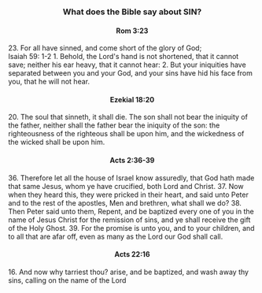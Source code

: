 <h3 style="text-align: center;">What does the Bible say about SIN?</h3>

<h4 style="text-align: center;">Rom 3:23 </h4>
23.  For all have sinned, and come short of the glory of God; 
<br/>
Isaiah 59: 1-2  
 1.  Behold, the Lord's hand is not shortened, that it cannot 
     save; neither his ear heavy, that it cannot hear:  
 2.  But your iniquities have separated between you and your 
     God, and your sins have hid his face from you, that he 
     will not hear.  
<br/>
<h4 style="text-align: center;">Ezekial 18:20</h4>
 20. The soul that sinneth, it shall die. The son shall not 
     bear the iniquity of the father, neither shall the 
     father bear the iniquity of the son: the righteousness 
     of the righteous shall be upon him, and the wickedness 
     of the wicked shall be upon him.  
<br/>
<h4 style="text-align: center;">Acts 2:36-39</h4>
36.  Therefore let all the house of Israel know assuredly, 
     that God hath made that same Jesus, whom ye have crucified, 
     both Lord and Christ.  
37.  Now when they heard this, they were pricked in their heart, 
     and said unto Peter and to the rest of the apostles, Men 
     and brethren, what shall we do?  
38.  Then Peter said unto them, Repent, and be baptized every 
     one of you in the name of Jesus Christ for the remission 
     of sins, and ye shall receive the gift of the Holy Ghost.  
39.  For the promise is unto you, and to your children, and 
     to all that are afar off, even as many as the Lord our God 
     shall call.  
<br/>
<h4 style="text-align: center;">Acts 22:16</h4>
16.  And now why tarriest thou? arise, and be baptized, and 
     wash away thy sins, calling on the name of the Lord
